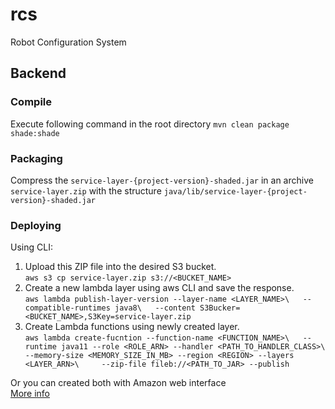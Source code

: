 # rcs
Robot Configuration System

## Backend
### Compile
Execute following command in the root directory
`mvn clean package shade:shade`
### Packaging
Compress the `service-layer-{project-version}-shaded.jar` in an archive `service-layer.zip` with the structure `java/lib/service-layer-{project-version}-shaded.jar`
### Deploying
Using CLI:
1. Upload this ZIP file into the desired S3 bucket.  
`aws s3 cp service-layer.zip s3://<BUCKET_NAME>`
2. Create a new lambda layer using aws CLI and save the response.  
`aws lambda publish-layer-version --layer-name <LAYER_NAME>\  
--compatible-runtimes java8\  
--content S3Bucker=<BUCKET_NAME>,S3Key=service-layer.zip`  
3. Create Lambda functions using newly created layer.  
`aws lambda create-fucntion --function-name <FUNCTION_NAME>\  
--runtime java11 --role <ROLE_ARN> --handler <PATH_TO_HANDLER_CLASS>\  
--memory-size <MEMORY_SIZE_IN_MB> --region <REGION> --layers <LAYER_ARN>\    
--zip-file fileb://<PATH_TO_JAR> --publish`  

Or you can created both with Amazon web interface  
[More info](https://docs.aws.amazon.com/lambda/latest/dg/configuration-layers.html)
